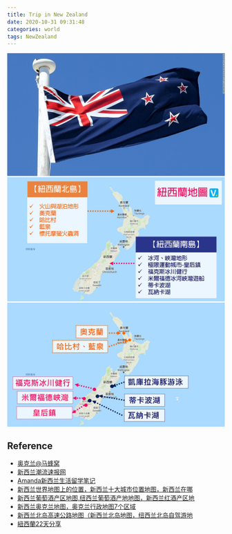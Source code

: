 ```yaml
---
title: Trip in New Zealand
date: 2020-10-31 09:31:48
categories: world
tags: NewZealand
---
```


<img src="/images/world/newzealand/nz_flag.jpg" width="550" alt="Auckland New Zealand" />

<!-- more -->

<img src="/images/world/newzealand/nz-sourth-north.jpg" width="800" alt="Auckland New Zealand" />


<img src="/images/world/newzealand/nz-trip-s1.jpg" width="800" alt="Auckland New Zealand" />

## Reference

- [奥克兰@马蜂窝](http://www.mafengwo.cn/travel-scenic-spot/mafengwo/10865.html)
- [新西兰潮流速报网](https://www.xinxilan.tech/)
- [Amanda新西兰生活留学笔记](https://www.xinxilan.tech/LiuXue/19010.html)
- [新西兰世界地图上的位置，新西兰十大城市位置地图，新西兰在哪](https://www.xinxilan.tech/DiTu/18229.html)
- [新西兰葡萄酒产区地图,纽西兰葡萄酒产地地图，新西兰红酒产区地](https://www.xinxilan.tech/DiTu/18230.html)
- [新西兰奥克兰地图，奥克兰行政地图7个区域](https://www.xinxilan.tech/DiTu/18257.html)
- [新西兰北岛高速公路地图（新西兰北岛地图，纽西兰北岛自驾游地](https://www.xinxilan.tech/DiTu/18231.html)
- [紐西蘭22天分享](https://ptt.islander.cc/life/car/2019/05/03/carM.1556874757.A.D97.html)
